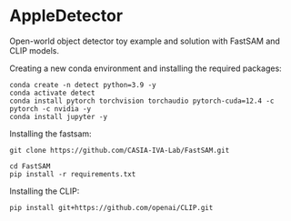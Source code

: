 # AppleDetector

Open-world object detector toy example and solution with FastSAM and CLIP models.

Creating a new conda environment and installing the required packages:

```shell
conda create -n detect python=3.9 -y
conda activate detect
conda install pytorch torchvision torchaudio pytorch-cuda=12.4 -c pytorch -c nvidia -y
conda install jupyter -y
```


Installing the fastsam:

```shell
git clone https://github.com/CASIA-IVA-Lab/FastSAM.git
```

```shell
cd FastSAM
pip install -r requirements.txt
```

Installing the CLIP:

```shell
pip install git+https://github.com/openai/CLIP.git
